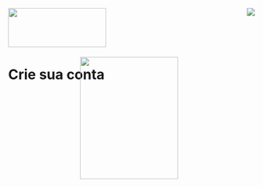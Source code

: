<!DOCTYPE html>
<html>

<head>
  <meta charset="utf-8">
  <meta name="viewport" content="width=device-width">
  <title>replit</title>
  <link href="style.css" rel="stylesheet" type="text/css" />
</head>

<body>
  <img src="sp.png"height="80" width="200"></a> 
  <img src="casa.png" style= none align="right"></a> 
  <script src="script.js"></script>
 <DIV class="criesuaconta"><h1>Crie sua conta</h1></DIV> 
   <img src="image 3.png"<DIV style=" HEIGHT: 250px; LEFT: 375px; POSITION: absolute; TOP: 150px; WIDTH: 200px"></DIV>

  <!--
  This script places a badge on your repl's full-browser view back to your repl's cover
  page. Try various colors for the theme: dark, light, red, orange, yellow, lime, green,
  teal, blue, blurple, magenta, pink!
  -->
  <script src="https://replit.com/public/js/replit-badge-v2.js" theme="dark" position="bottom-right"></script>
</body>

</html>

<!--style=" HEIGHT: 25px; LEFT: 400px; POSITION: absolute; TOP: 80px; WIDTH: 200px"
